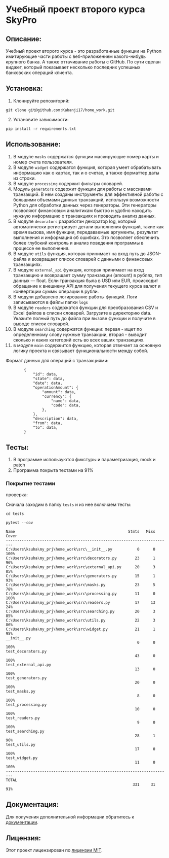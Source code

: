 # Учебный проект второго курса SkyPro

## Описание:

Учебный проект второго курса  - это разработанные функции на Python имитирующие части работы с веб-приложением какого-нибудь крупного банка. А также оттачивание работы с GitHub. По сути сделан виджет, который показывает несколько последних успешных банковских операций клиента.

## Установка:

1. Клонируйте репозиторий:
```
git clone git@github.com:Kabanji17/home_work.git
```
2. Установите зависимости:
```
pip install -r requirements.txt
```
## Использование:

1. В модуле ```masks``` содержатся функции маскирующие номер карты и номер счета пользователя.
2. В модуле ```widget``` содержатся функция, которая умеет обрабатывать информацию как о картах, так и о счетах, а также форматтер даты из строки.
3. В модуле ```processing``` содержит фильтры словарей.
4. Модуль ```generators``` содержит функции для работы с массивами транзакций. В нем созданы инструменты для эффективной работы с большими объемами данных транзакций, используя возможности Python для обработки данных через генераторы. Эти генераторы позволяют финансовым аналитикам быстро и удобно находить нужную информацию о транзакциях и проводить анализ данных.
5. В модуле ```decorators``` разработан декоратор log, который автоматически регистрирует детали выполнения функций, такие как время вызова, имя функции, передаваемые аргументы, результат выполнения и информация об ошибках. Это позволяет обеспечить более глубокий контроль и анализ поведения программы в процессе ее выполнения.
6. В модуле ```utils``` функция, которая принимает на вход путь до JSON-файла и возвращает список словарей с данными о финансовых транзакциях.
7. В модуле ```external_api``` функция, которая принимает на вход транзакцию и возвращает сумму транзакции (amount) в рублях, тип данных — float. Если транзакция была в USD или EUR, происходит обращение к внешнему API для получения текущего курса валют и конвертации суммы операции в рубли.
8. В модули добавлено логирование работы функций. Логи записываются в файлы папки ```logs```
9. В модуле ```readers``` содержатся функции для преобразования CSV и Excel файлов в списки словарей. Загрузите в директорию data. Укажите полный путь до файла при вызове функции и получите в выводе список словарей.
10. В модуле ```searching``` содержатся функции: первая - ищет по определенному слову нужные транзакции, вторая - выводит сколько и каких категорий есть во всех ваших транзакциях. 
11. в модуле ```main``` содержится функцию, которая отвечает за основную логику проекта и связывает функциональности между собой.

Формат данных для операций с транзакциями:
```
        {
            "id": data,
            "state": data,
            "date": data,
            "operationAmount": {
                "amount": data,
                "currency": {
                    "name": data,
                    "code": data,
                },
            },
            "description": data,
            "from": data,
            "to": data,
        }
```

## Тесты:
1. В программе используются фикстуры и параметризация, mock и patch
2. Программа покрыта тестами на 91%

### Покрытие тестами 

проверка:

Сначала заходим в папку ```tests``` и из нее включаем тесты:
```
cd tests
```
```
pytest --cov
```
```
Name                                                  Stmts   Miss  Cover
-------------------------------------------------------------------------
C:\Users\ksuha\my_prj\home_work\src\__init__.py           0      0   100%
C:\Users\ksuha\my_prj\home_work\src\decorators.py        23      1    96%
C:\Users\ksuha\my_prj\home_work\src\external_api.py      20      3    85%
C:\Users\ksuha\my_prj\home_work\src\generators.py        15      1    93%
C:\Users\ksuha\my_prj\home_work\src\masks.py             23      5    78%
C:\Users\ksuha\my_prj\home_work\src\processing.py        11      0   100%
C:\Users\ksuha\my_prj\home_work\src\readers.py           17     13    24%
C:\Users\ksuha\my_prj\home_work\src\searching.py         20      3    85%       
C:\Users\ksuha\my_prj\home_work\src\utils.py             22      3    86%       
C:\Users\ksuha\my_prj\home_work\src\widget.py            21      1    95%       
__init__.py                             
                                                          0      0   100%       
test_decorators.py                      
                                                         43      0   100%       
test_external_api.py                    
                                                         13      0   100%       
test_generators.py                      
                                                         20      0   100%       
test_masks.py                           
                                                          8      0   100%       
test_processing.py                      
                                                         10      0   100%       
test_readers.py                         
                                                          9      0   100%       
test_searching.py                       
                                                         28      1    96%       
test_utils.py                           
                                                         17      0   100%       
test_widget.py                          
                                                         11      0   100%       
-------------------------------------------------------------------------       
TOTAL                                   
                                                        331     31    91%     
```
## Документация:

Для получения дополнительной информации обратитесь к [документации](docs/README.md).

## Лицензия:

Этот проект лицензирован по [лицензии MIT](LICENSE).